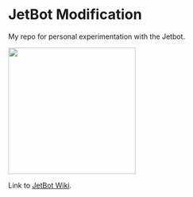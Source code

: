 # JetBot Modification

My repo for personal experimentation with the Jetbot.

<img src="../..//wiki/images/jetson-jetbot-illustration_1600x1260.png" height="256">


Link to [JetBot Wiki](https://github.com/NVIDIA-AI-IOT/jetbot/wiki).



